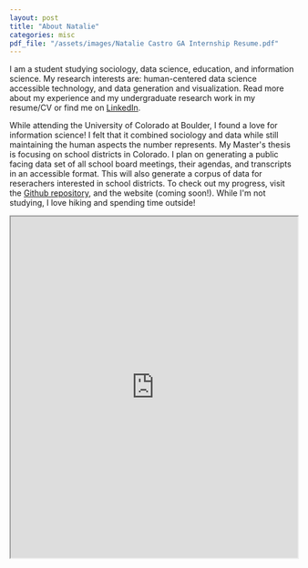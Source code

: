 ```yaml
---
layout: post
title: "About Natalie"
categories: misc
pdf_file: "/assets/images/Natalie Castro GA Internship Resume.pdf"
---
```


I am a student studying sociology, data science, education, and information science. My research interests are: human-centered data science accessible technology, and data generation and visualization. Read more about my experience and my undergraduate research work in my resume/CV or find me on [LinkedIn](https://www.linkedin.com/in/natalie-rm-castro?utm_source=share&utm_campaign=share_via&utm_content=profile&utm_medium=ios_app).


While attending the University of Colorado at Boulder, I found a love for information science! I felt that it combined sociology and data while still maintaining the human aspects the number represents. My Master's thesis is focusing on school districts in Colorado. I plan on generating a public facing data set of all school board meetings, their agendas, and transcripts in an accessible format. This will also generate a corpus of data for reserachers interested in school districts. To check out my progress, visit the [Github repository](https://github.com/CouncilDataProject/colorado-school-boards), and the website (coming soon!).  While I'm not studying, I love hiking and spending time outside! 

<iframe src="https://drive.google.com/viewerng/viewer?embedded=true&url=https://drive.google.com/file/d/1UqNWc9-2DZk4pw_G90LWfhgxf1cJO6vA/preview" width="100%" height="600px"></iframe>
